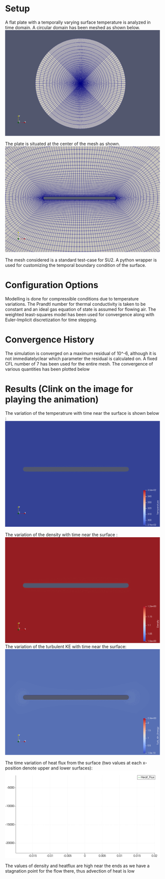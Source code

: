 # Setup

A flat plate with a temporally varying surface temperature is analyzed in time domain. A circular domain has been meshed as shown below.
![alt text](https://github.com/pastriano16/SU2/blob/master/assignments/Task3/img/mesh_domain.png?raw=true)

The plate is situated at the center of the mesh as shown.
![alt text](https://github.com/pastriano16/SU2/blob/master/assignments/Task3/img/mes_flat_plate.png?raw=true)

The mesh considered is a standard test-case for SU2. A python wrapper is used for customizing the temporal boundary condition of the surface. 

# Configuration Options

Modelling is done for compressible conditions due to temperature variations. The Prandtl number for thermal conductivity is taken to be constant and an ideal gas equation of state is assumed for flowing air. The weighted least-squares model has been used for convergence along with Euler-Implicit discretization for time stepping.

# Convergence History

The simulation is converged on a maximum residual of 10^-6, although it is not immediatelyclear which parameter the residual is calculated on. A fixed CFL number of 7 has been used for the entire mesh. The convergence of various quantities has been plotted below 
# Results (Clink on the image for playing the animation)

The variation of the temperatrure with time near the surface is shown below : 
![alt text](https://github.com/pastriano16/SU2/blob/master/assignments/Task3/img/temperature.gif?raw=true)

The variation of the density with time near the surface :
![alt text](https://github.com/pastriano16/SU2/blob/master/assignments/Task3/img/density.gif?raw=true)
The variation of the turbulent KE with time near the surface:
![alt text](https://github.com/pastriano16/SU2/blob/master/assignments/Task3/img/turb_KE.gif?raw=true)

The time variation of heat flux from the surface (two values at each x-position denote upper and lower surfaces):  
![alt text](https://github.com/pastriano16/SU2/blob/master/assignments/Task3/img/heat_flux.gif?raw=true)

The values of density and heatflux are high near the ends as we have a stagnation point for the flow there, thus advection of heat is low
